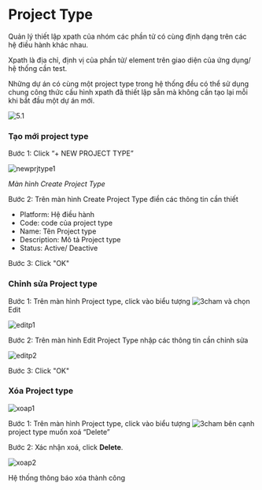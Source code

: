 # Project Type

Quản lý thiết lập xpath của nhóm các phần tử có cùng định dạng trên các hệ điều hành khác nhau.

Xpath là địa chỉ, định vị của phần tử/ element trên giao diện của ứng dụng/ hệ thống cần test.

Những dự án có cùng một project type trong hệ thống đều có thể sử dụng chung công thức cấu hình xpath đã thiết lập sẵn mà không cần tạo lại mỗi khi bắt đầu một dự án mới.

![5.1](/test-framework-api/guest/doc-file/doc-file/5c54f65d-d590-4dd2-ba8b-0b1a73998988/5.1.png)

### Tạo mới project type
Bước 1: Click “+ NEW PROJECT TYPE”

![newprjtype1](/test-framework-api/guest/doc-file/doc-file/c13310cc-e0a2-4338-bbde-470668d6afb6/crep1.png)

*Màn hình Create Project Type*

Bước 2: Trên màn hình Create Project Type điền các thông tin cần thiết

-	Platform: Hệ điều hành
-	Code: code của project type
-	Name: Tên Project type
-	Description: Mô tả Project type
-	Status: Active/ Deactive

Bước 3:	Click "OK"

### Chỉnh sửa Project type

Bước 1:	Trên màn hình Project type, click vào biểu tượng ![3cham](/test-framework-api/guest/doc-file/doc-file/e9a232d7-73eb-4938-ac58-af13faec857b/3cham.png) và chọn Edit

![editp1](/test-framework-api/guest/doc-file/doc-file/22b38194-d1a6-4a2a-a177-2280a2e92e2c/editp1.png)

Bước 2:	Trên màn hình Edit Project Type nhập các thông tin cần chỉnh sửa

![editp2](/test-framework-api/guest/doc-file/doc-file/67949591-a817-4328-9c2d-3300383388d2/editp2.png)

Bước 3:	Click "OK"

### Xóa Project type

![xoap1](/test-framework-api/guest/doc-file/doc-file/977cb0e4-7843-41e3-917a-a7bb55df27a1/xoap1.png)

Bước 1:	Trên màn hình Project type, click vào biểu tượng ![3cham](/test-framework-api/guest/doc-file/doc-file/e9a232d7-73eb-4938-ac58-af13faec857b/3cham.png)  bên cạnh project type muốn xoá “Delete”

Bước 2:	Xác nhận xoá, click **Delete**.

![xoap2](/test-framework-api/guest/doc-file/doc-file/2f1bc2e2-516d-4614-8906-c143cf8434cb/xoap2.png)

Hệ thống thông báo xóa thành công

